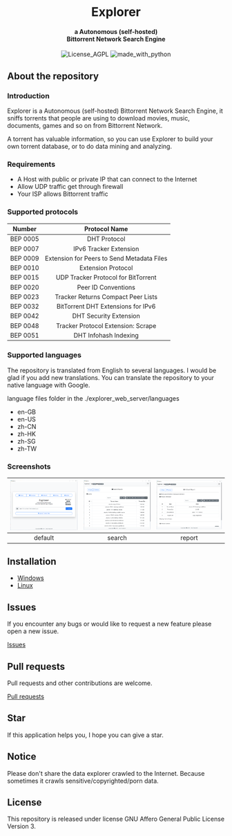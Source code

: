 <div>
  <h1 align="center">
    <span>
      Explorer
    </span>
  </h1>
  <h4 align="center">
    <span>
      a Autonomous (self-hosted)
    </span>
    <br>
    <span>
      Bittorrent Network Search Engine
    </span>
  </h4>
</div>

<div align="center">
  <img src="https://img.shields.io/badge/License-AGPLv3-yellow.svg" alt="License_AGPL" />
  <img src="https://img.shields.io/badge/Made%20with-Python%203-1f425f.svg" alt="made_with_python" />
</div>

## About the repository

### Introduction

Explorer is a Autonomous (self-hosted) Bittorrent Network Search Engine, it sniffs torrents that people are using to download movies, music, documents, games and so on from Bittorrent Network.

A torrent has valuable information, so you can use Explorer to build your own torrent database, or to do data mining and analyzing.

### Requirements

* A Host with public or private IP that can connect to the Internet
* Allow UDP traffic get through firewall
* Your ISP allows Bittorrent traffic

### Supported protocols

|  Number  |               Protocol Name                |
| :------: | :----------------------------------------: |
| BEP 0005 |                DHT Protocol                |
| BEP 0007 |           IPv6 Tracker Extension           |
| BEP 0009 | Extension for Peers to Send Metadata Files |
| BEP 0010 |             Extension Protocol             |
| BEP 0015 |    UDP Tracker Protocol for BitTorrent     |
| BEP 0020 |            Peer ID Conventions             |
| BEP 0023 |     Tracker Returns Compact Peer Lists     |
| BEP 0032 |     BitTorrent DHT Extensions for IPv6     |
| BEP 0042 |           DHT Security Extension           |
| BEP 0048 |     Tracker Protocol Extension: Scrape     |
| BEP 0051 |           DHT Infohash Indexing            |

### Supported languages

The repository is translated from English to several languages. I would be glad if you add new translations. You can translate the repository to your native language with Google.

language files folder in the ./explorer_web_server/languages

* en-GB
* en-US
* zh-CN
* zh-HK
* zh-SG
* zh-TW

### Screenshots

| ![default](./screenshots/screenshot_1.png) | ![search](./screenshots/screenshot_2.png) | ![report](./screenshots/screenshot_3.png) |
| :----------------------------------------: | :---------------------------------------: | :---------------------------------------: |
|                  default                   |                  search                   |                  report                   |

## Installation

* [Windows](https://github.com/no-u-turn/explorer/wiki/windows_installation)
* [Linux](https://github.com/no-u-turn/explorer/wiki/linux_installation)

## Issues

If you encounter any bugs or would like to request a new feature please open a new issue.

[Issues](https://github.com/no-u-turn/explorer/issues/new)

## Pull requests

Pull requests and other contributions are welcome.

[Pull requests](https://github.com/no-u-turn/explorer/pulls)

## Star

If this application helps you, I hope you can give a star.

## Notice

Please don't share the data explorer crawled to the Internet. Because sometimes it crawls sensitive/copyrighted/porn data.

## License

This repository is released under license GNU Affero General Public License Version 3.